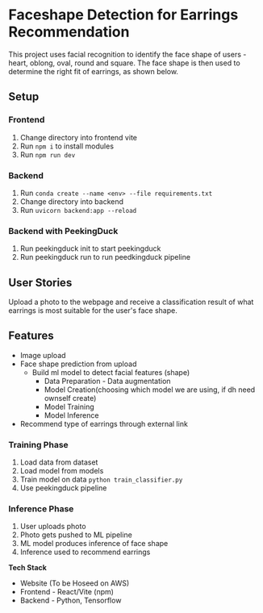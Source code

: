 # Faceshape Detection for Earrings Recommendation

This project uses facial recognition to identify the face shape of users - heart, oblong, oval, round and square. The face shape is then used to determine the right fit of earrings, as shown below.

## Setup
### Frontend
1. Change directory into frontend vite
2. Run `npm i` to install modules
3. Run `npm run dev`

### Backend
1. Run `conda create --name <env> --file requirements.txt`
2. Change directory into backend
3. Run `uvicorn backend:app --reload`

### Backend with PeekingDuck
1. Run peekingduck init to start peekingduck
2. Run peekingduck run to run peedkingduck pipeline


## User Stories
Upload a photo to the webpage and receive a classification result of what earrings is most suitable for the user's face shape.


## Features
- Image upload
- Face shape prediction from upload
    - Build ml model to detect facial features (shape)
        - Data Preparation - Data augmentation
        - Model Creation(choosing which model we are using, if dh need ownself create)
        - Model Training
        - Model Inference
- Recommend type of earrings through external link


### Training Phase
1. Load data from dataset
2. Load model from models
3. Train model on data `python train_classifier.py`
4. Use peekingduck pipeline


### Inference Phase
1. User uploads photo
2. Photo gets pushed to ML pipeline
3. ML model produces inference of face shape
4. Inference used to recommend earrings


**Tech Stack**
- Website (To be Hoseed on AWS)
- Frontend - React/Vite (npm)
- Backend - Python, Tensorflow

